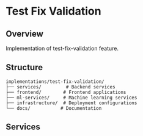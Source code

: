 # Test Fix Validation

## Overview
Implementation of test-fix-validation feature.

## Structure
```
implementations/test-fix-validation/
├── services/         # Backend services
├── frontend/        # Frontend applications  
├── ml-services/     # Machine learning services
├── infrastructure/  # Deployment configurations
└── docs/           # Documentation
```

## Services
